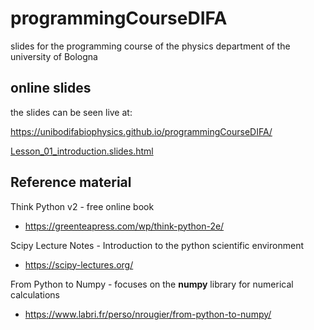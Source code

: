 # programmingCourseDIFA
slides for the programming course of the physics department of the university of Bologna

## online slides
the slides can be seen live at:

https://unibodifabiophysics.github.io/programmingCourseDIFA/

[Lesson_01_introduction.slides.html](./Lesson_01_introduction.slides.html)

## Reference material

Think Python v2 - free online book
* https://greenteapress.com/wp/think-python-2e/

Scipy Lecture Notes - Introduction to the python scientific environment
* https://scipy-lectures.org/

From Python to Numpy - focuses on the **numpy** library for numerical calculations
* https://www.labri.fr/perso/nrougier/from-python-to-numpy/
